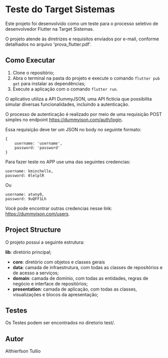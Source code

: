 # Teste do Target Sistemas 

Este projeto foi desenvolvido como um teste para o processo seletivo de desenvolvedor Flutter na Target Sistemas.

O projeto atende às diretrizes e requisitos enviados por e-mail, conforme detalhados no arquivo 'prova_flutter.pdf'.

## Como Executar
1. Clone o repositório;
2. Abra o terminal na pasta do projeto e execute o comando ```flutter pub get``` para instalar as dependências;
3. Execute a aplicação com o comando ```flutter run```.

O aplicativo utiliza a API DummyJSON, uma API fictícia que possibilita simular diversas funcionalidades, incluindo a autenticação.

O processo de autenticação é realizado por meio de uma requisição POST simples no endpoint https://dummyjson.com/auth/login.

Essa requisição deve ter um JSON no body no seguinte formato:

    {
        username: 'username',
        password: 'password'
    }

  Para fazer teste no APP use uma das seguintes credencias:

    username: kminchelle,
    password: 0lelplR

Ou

    username: atuny0,
    password: 9uQFF1Lh

Você pode encontrar outras credencias nesse link: https://dummyjson.com/users.

## Project Structure
O projeto possui a seguinte estrutura:

**lib**: diretório principal;
   - **core**: diretório com objetos e classes gerais
   - **data**: camada de infraestrutura, com todas as classes de repositórios e de acesso a serviços;
   - **domain**: camada de domínio, com todas as entidades, regras de negócio e interface de repositórios;
   - **presentation**: camada de aplicação, com todas as classes, visualizações e blocos da apresentação;

## Testes
Os Testes podem ser encontrados no diretorio test/.

## Autor
Althierfson Tullio
